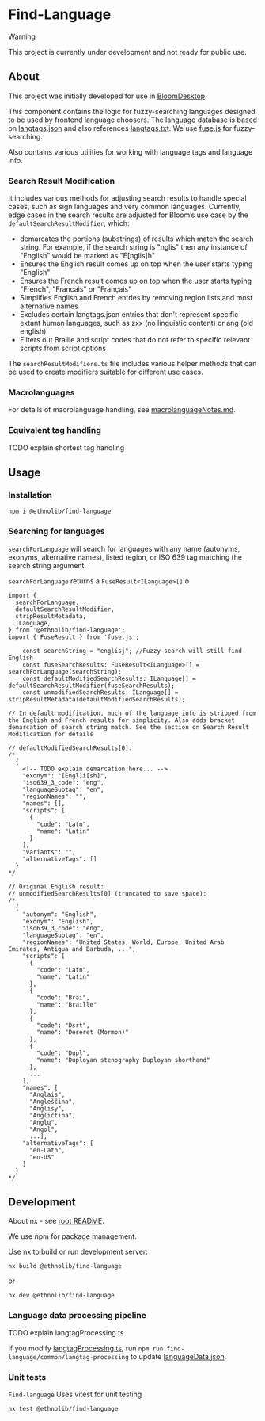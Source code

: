 # Find-Language

> [!warning]
> This project is currently under development and not ready for public use.

## About

This project was initially developed for use in [BloomDesktop](https://github.com/BloomBooks/BloomDesktop).

This component contains the logic for fuzzy-searching languages designed to be used by frontend language choosers. The language database is based on [langtags.json](https://github.com/silnrsi/langtags) and also references [langtags.txt](https://github.com/silnrsi/langtags/blob/master/doc/tagging.md#langtagstxt). We use [fuse.js](https://fusejs.io/) for fuzzy-searching.

Also contains various utilities for working with language tags and language info.

<!-- TODO move to usage section? -->

### Search Result Modification

It includes various methods for adjusting search results to handle special cases, such as sign languages and very common languages. Currently, edge cases in the search results are adjusted for Bloom’s use case by the `defaultSearchResultModifier`, which:

- demarcates the portions (substrings) of results which match the search string. For example, if the search string is "nglis" then any instance of "English" would be marked as "E[nglis]h"
- Ensures the English result comes up on top when the user starts typing "English"
- Ensures the French result comes up on top when the user starts typing "French", "Francais" or "Français"
- Simplifies English and French entries by removing region lists and most alternative names
- Excludes certain langtags.json entries that don't represent specific extant human languages, such as zxx (no linguistic content) or ang (old english)
- Filters out Braille and script codes that do not refer to specific relevant scripts from script options

The `searchResultModifiers.ts` file includes various helper methods that can be used to create modifiers suitable for different use cases.

### Macrolanguages

For details of macrolanguage handling, see [macrolanguageNotes.md](macrolanguageNotes.md).

### Equivalent tag handling

TODO explain shortest tag handling

## Usage

### Installation

`npm i @ethnolib/find-language`

### Searching for languages

`searchForLanguage` will search for languages with any name (autonyms, exonyms, alternative names), listed region, or ISO 639 tag matching the search string argument.

`searchForLanguage` returns a `FuseResult<ILanguage>[]`.o

```
import {
  searchForLanguage,
  defaultSearchResultModifier,
  stripResultMetadata,
  ILanguage,
} from '@ethnolib/find-language';
import { FuseResult } from 'fuse.js';

    const searchString = "englisj"; //Fuzzy search will still find English
    const fuseSearchResults: FuseResult<ILanguage>[] = searchForLanguage(searchString);
    const defaultModifiedSearchResults: ILanguage[] = defaultSearchResultModifier(fuseSearchResults);
    const unmodifiedSearchResults: ILanguage[] = stripResultMetadata(defaultModifiedSearchResults);

// In default modification, much of the language info is stripped from the English and French results for simplicity. Also adds bracket demarcation of search string match. See the section on Search Result Modification for details

// defaultModifiedSearchResults[0]:
/*
  {
    <!-- TODO explain demarcation here... -->
    "exonym": "[Engl]i[sh]",
    "iso639_3_code": "eng",
    "languageSubtag": "en",
    "regionNames": "",
    "names": [],
    "scripts": [
      {
        "code": "Latn",
        "name": "Latin"
      }
    ],
    "variants": "",
    "alternativeTags": []
  }
*/

// Original English result:
// unmodifiedSearchResults[0] (truncated to save space):
/*
  {
    "autonym": "English",
    "exonym": "English",
    "iso639_3_code": "eng",
    "languageSubtag": "en",
    "regionNames": "United States, World, Europe, United Arab Emirates, Antigua and Barbuda, ...",
    "scripts": [
      {
        "code": "Latn",
        "name": "Latin"
      },
      {
        "code": "Brai",
        "name": "Braille"
      },
      {
        "code": "Dsrt",
        "name": "Deseret (Mormon)"
      },
      {
        "code": "Dupl",
        "name": "Duployan stenography Duployan shorthand"
      },
      ...
    ],
    "names": [
      "Anglais",
      "Angleščina",
      "Anglisy",
      "Angličtina",
      "Anglų",
      "Angol",
      ...],
    "alternativeTags": [
      "en-Latn",
      "en-US"
    ]
  }
*/

```

<!-- TODO add more sections on helper/utility methods? -->

## Development

About nx - see [root README](../../README.md).

We use npm for package management.

Use nx to build or run development server:

```
nx build @ethnolib/find-language
```

or

```
nx dev @ethnolib/find-language
```

### Language data processing pipeline

TODO explain langtagProcessing.ts

If you modify [langtagProcessing.ts](common/find-language/langtagProcessing.ts), run `npm run find-language/common/langtag-processing` to update [languageData.json](common/find-language/languageData.json).

### Unit tests

`Find-language` Uses vitest for unit testing

```
nx test @ethnolib/find-language
```
